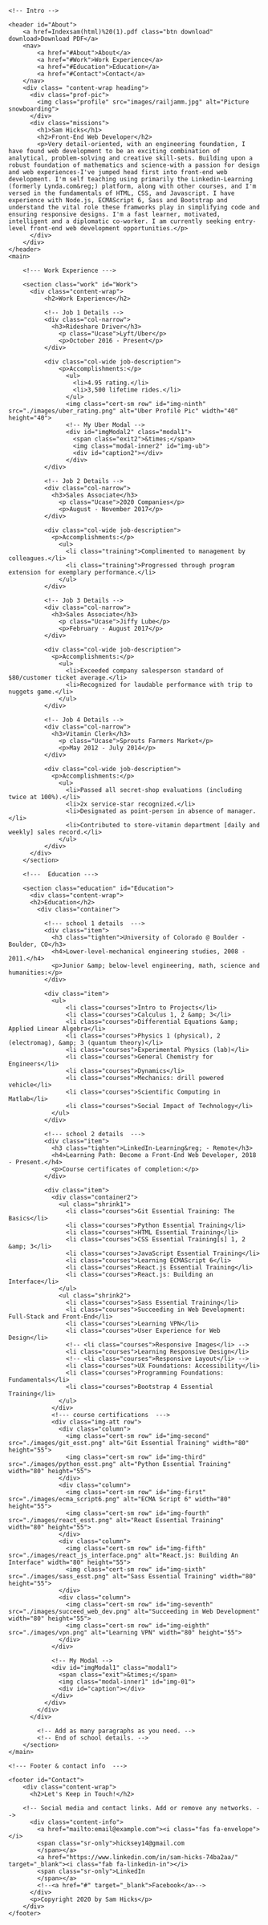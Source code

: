 <!DOCTYPE html>
<html lang="en">
<head>
    <script defer src="https://use.fontawesome.com/releases/v5.0.10/js/all.js" integrity="sha384-slN8GvtUJGnv6ca26v8EzVaR9DC58QEwsIk9q1QXdCU8Yu8ck/tL/5szYlBbqmS+" crossorigin="anonymous"></script>
    <meta charset="UTF-8">
    <meta name="viewport" content="width=device-width, initial-scale=1.0">
    <title>Sam Hicks | Resume</title>
    <link href="https://fonts.googleapis.com/css?family=Arsenal|Cabin:600i|Crimson+Text:600i" rel="stylesheet">
    <link rel="stylesheet" href="CSS/cStyleSedit.css" media="screen" />
    <script type="text/javascript" src="index.js" defer></script>
</head>

<body>

    <!-- Intro -->

    <header id="About">
        <a href=Indexsam(html)%20(1).pdf class="btn download" download>Download PDF</a>
        <nav>
            <a href="#About">About</a>
            <a href="#Work">Work Experience</a>
            <a href="#Education">Education</a>
            <a href="#Contact">Contact</a>
        </nav>
        <div class= "content-wrap heading">
          <div class="prof-pic">
            <img class="profile" src="images/railjamm.jpg" alt="Picture snowboarding">
          </div>
          <div class="missions">
            <h1>Sam Hicks</h1>
            <h2>Front-End Web Developer</h2>
            <p>Very detail-oriented, with an engineering foundation, I have found web development to be an exciting combination of analytical, problem-solving and creative skill-sets. Building upon a robust foundation of mathematics and science-with a passion for design and web experiences-I've jumped head first into front-end web development. I'm self teaching using primarily the Linkedin-Learning (formerly Lynda.com&reg;) platform, along with other courses, and I'm versed in the fundamentals of HTML, CSS, and Javascript. I have experience with Node.js, ECMAScript 6, Sass and Bootstrap and understand the vital role these framworks play in simplifying code and ensuring responsive designs. I'm a fast learner, motivated, intelligent and a diplomatic co-worker. I am currently seeking entry-level front-end web development opportunities.</p>
          </div>
        </div>
    </header>
    <main>

        <!--- Work Experience --->

        <section class="work" id="Work">
          <div class="content-wrap">
              <h2>Work Experience</h2>

              <!-- Job 1 Details -->
              <div class="col-narrow">
                <h3>Rideshare Driver</h3>
                  <p class="Ucase">Lyft/Uber</p>
                  <p>October 2016 - Present</p>
              </div>

              <div class="col-wide job-description">
                  <p>Accomplishments:</p>
                    <ul>
                      <li>4.95 rating.</li>
                      <li>3,500 lifetime rides.</li>
                    </ul>
                    <img class="cert-sm row" id="img-ninth" src="./images/uber_rating.png" alt="Uber Profile Pic" width="40" height="40">
                    <!-- My Uber Modal -->
                    <div id="imgModal2" class="modal1">
                      <span class="exit2">&times;</span>
                      <img class="modal-inner2" id="img-ub">
                      <div id="caption2"></div>
                    </div>
              </div>

              <!-- Job 2 Details -->
              <div class="col-narrow">
                <h3>Sales Associate</h3>
                  <p class="Ucase">2020 Companies</p>
                  <p>August - November 2017</p>
              </div>

              <div class="col-wide job-description">
                <p>Accomplishments:</p>
                  <ul>
                    <li class="training">Complimented to management by colleagues.</li>
                    <li class="training">Progressed through program extension for exemplary performance.</li>
                  </ul>
              </div>

              <!-- Job 3 Details -->
              <div class="col-narrow">
                <h3>Sales Associate</h3>
                  <p class="Ucase">Jiffy Lube</p>
                  <p>February - August 2017</p>
              </div>

              <div class="col-wide job-description">
                <p>Accomplishments:</p>
                  <ul>
                    <li>Exceeded company salesperson standard of $80/customer ticket average.</li>
                    <li>Recognized for laudable performance with trip to nuggets game.</li>
                  </ul>
              </div>

              <!-- Job 4 Details -->
              <div class="col-narrow">
                <h3>Vitamin Clerk</h3>
                  <p class="Ucase">Sprouts Farmers Market</p>
                  <p>May 2012 - July 2014</p>
              </div>

              <div class="col-wide job-description">
                <p>Accomplishments:</p>
                  <ul>
                    <li>Passed all secret-shop evaluations (including twice at 100%).</li>
                    <li>2x service-star recognized.</li>
                    <li>Designated as point-person in absence of manager.</li>
                    <li>Contributed to store-vitamin department [daily and weekly] sales record.</li>
                  </ul>
              </div>
          </div>
        </section>

        <!---  Education --->

        <section class="education" id="Education">
          <div class="content-wrap">
          <h2>Education</h2>
            <div class="container">

              <!--- school 1 details  --->
              <div class="item">
                <h3 class="tighten">University of Colorado @ Boulder - Boulder, CO</h3>
                <h4>Lower-level-mechanical engineering studies, 2008 - 2011.</h4>
                <p>Junior &amp; below-level engineering, math, science and humanities:</p>
              </div>

              <div class="item">
                <ul>
                    <li class="courses">Intro to Projects</li>
                    <li class="courses">Calculus 1, 2 &amp; 3</li>
                    <li class="courses">Differential Equations &amp; Applied Linear Algebra</li>
                    <li class="courses">Physics 1 (physical), 2 (electromag), &amp; 3 (quantum theory)</li>
                    <li class="courses">Experimental Physics (lab)</li>
                    <li class="courses">General Chemistry for Engineers</li>
                    <li class="courses">Dynamics</li>
                    <li class="courses">Mechanics: drill powered vehicle</li>
                    <li class="courses">Scientific Computing in Matlab</li>
                    <li class="courses">Social Impact of Technology</li>
                </ul>
              </div>

              <!--- school 2 details  --->
              <div class="item">
                <h3 class="tighten">LinkedIn-Learning&reg; - Remote</h3>
                <h4>Learning Path: Become a Front-End Web Developer, 2018 - Present.</h4>
                <p>Course certificates of completion:</p>
              </div>

              <div class="item">
                <div class="container2">
                  <ul class="shrink1">
                    <li class="courses">Git Essential Training: The Basics</li>
                    <li class="courses">Python Essential Training</li>
                    <li class="courses">HTML Essential Training</li>
                    <li class="courses">CSS Essential Training[s] 1, 2 &amp; 3</li>
                    <li class="courses">JavaScript Essential Training</li>
                    <li class="courses">Learning ECMAScript 6</li>
                    <li class="courses">React.js Essential Training</li>
                    <li class="courses">React.js: Building an Interface</li>
                  </ul>
                  <ul class="shrink2">
                    <li class="courses">Sass Essential Training</li>
                    <li class="courses">Succeeding in Web Development: Full-Stack and Front-End</li>
                    <li class="courses">Learning VPN</li>
                    <li class="courses">User Experience for Web Design</li>
                    <!-- <li class="courses">Responsive Images</li> -->
                    <li class="courses">Learning Responsive Design</li>
                    <!-- <li class="courses">Responsive Layout</li> -->
                    <li class="courses">UX Foundations: Accessibility</li>
                    <li class="courses">Programming Foundations: Fundamentals</li>
                    <li class="courses">Bootstrap 4 Essential Training</li>
                  </ul>
                </div>
                <!--- course certifications  --->
                <div class="img-att row">
                  <div class="column">
                    <img class="cert-sm row" id="img-second" src="./images/git_esst.png" alt="Git Essential Training" width="80" height="55">
                    <img class="cert-sm row" id="img-third" src="./images/python_esst.png" alt="Python Essential Training" width="80" height="55">
                  </div>
                  <div class="column">
                    <img class="cert-sm row" id="img-first" src="./images/ecma_script6.png" alt="ECMA Script 6" width="80" height="55">
                    <img class="cert-sm row" id="img-fourth" src="./images/react_esst.png" alt="React Essential Training" width="80" height="55">
                  </div>
                  <div class="column">
                    <img class="cert-sm row" id="img-fifth" src="./images/react_js_interface.png" alt="React.js: Building An Interface" width="80" height="55">
                    <img class="cert-sm row" id="img-sixth" src="./images/sass_esst.png" alt="Sass Essential Training" width="80" height="55">
                  </div>
                  <div class="column">
                    <img class="cert-sm row" id="img-seventh" src="./images/succeed_web_dev.png" alt="Succeeding in Web Development" width="80" height="55">
                    <img class="cert-sm row" id="img-eighth" src="./images/vpn.png" alt="Learning VPN" width="80" height="55">
                  </div>
                </div>

                <!-- My Modal -->
                <div id="imgModal1" class="modal1">
                  <span class="exit">&times;</span>
                  <img class="modal-inner1" id="img-01">
                  <div id="caption"></div>
                </div>
              </div>
            </div>
          </div>

            <!-- Add as many paragraphs as you need. -->
            <!-- End of school details. -->
        </section>
    </main>

    <!--- Footer & contact info  --->

    <footer id="Contact">
        <div class="content-wrap">
          <h2>Let's Keep in Touch!</h2>

        <!-- Social media and contact links. Add or remove any networks. -->
          <div class="content-info">
            <a href="mailto:email@example.com"><i class="fas fa-envelope"></i>
            <span class="sr-only">hicksey14@gmail.com
            </span></a>
            <a href="https://www.linkedin.com/in/sam-hicks-74ba2aa/" target="_blank"><i class="fab fa-linkedin-in"></i>
            <span class="sr-only">LinkedIn
            </span></a>
            <!--<a href="#" target="_blank">Facebook</a>-->
          </div>
          <p>Copyright 2020 by Sam Hicks</p>
        </div>
    </footer>
</body>
</html>
